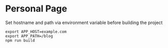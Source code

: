 # Personal Page

Set hostname and path via environment variable before building the project

```shell
export APP_HOST=example.com
export APP_PATH=/blog
npm run build
```

